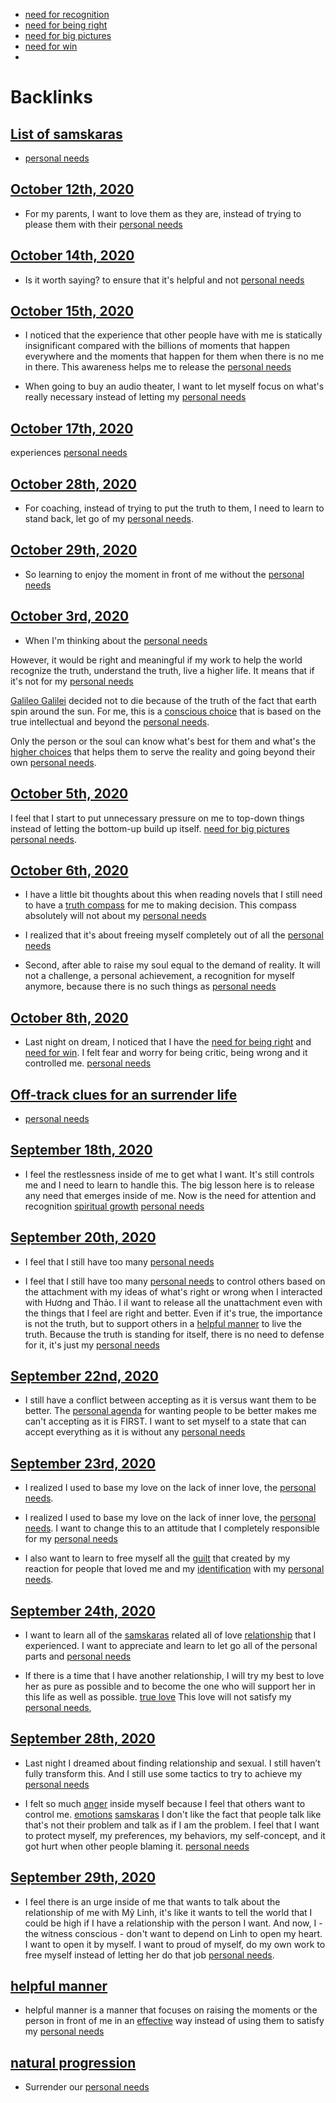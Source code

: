 - [need for recognition](<need for recognition.md>)
- [need for being right](<need for being right.md>)
- [need for big pictures](<need for big pictures.md>)
- [need for win](<need for win.md>)
- 

# Backlinks
## [List of samskaras](<List of samskaras.md>)
- [personal needs](<personal needs.md>)

## [October 12th, 2020](<October 12th, 2020.md>)
- For my parents, I want to love them as they are, instead of trying to please them with their [personal needs](<personal needs.md>)

## [October 14th, 2020](<October 14th, 2020.md>)
- Is it worth saying? to ensure that it's helpful and not [personal needs](<personal needs.md>)

## [October 15th, 2020](<October 15th, 2020.md>)
- I noticed that the experience that other people have with me is statically insignificant compared with the billions of moments that happen everywhere and the moments that happen for them when there is no me in there. This awareness helps me to release the [personal needs](<personal needs.md>)

- When going to buy an audio theater, I want to let myself focus on what's really necessary instead of letting my [personal needs](<personal needs.md>)

## [October 17th, 2020](<October 17th, 2020.md>)
experiences [personal needs](<personal needs.md>)

## [October 28th, 2020](<October 28th, 2020.md>)
- For coaching, instead of trying to put the truth to them, I need to learn to stand back, let go of my [personal needs](<personal needs.md>).

## [October 29th, 2020](<October 29th, 2020.md>)
- So learning to enjoy the moment in front of me without the [personal needs](<personal needs.md>)

## [October 3rd, 2020](<October 3rd, 2020.md>)
- When I'm thinking about the [personal needs](<personal needs.md>)

However, it would be right and meaningful if my work to help the world recognize the truth, understand the truth, live a higher life. It means that if it's not for my [personal needs](<personal needs.md>)

[Galileo Galilei](<Galileo Galilei.md>) decided not to die because of the truth of the fact that earth spin around the sun. For me, this is a [conscious choice](<conscious choice.md>) that is based on the true intellectual and beyond the [personal needs](<personal needs.md>).

Only the person or the soul can know what's best for them and what's the [higher choices](<higher choices.md>) that helps them to serve the reality and going beyond their own [personal needs](<personal needs.md>).

## [October 5th, 2020](<October 5th, 2020.md>)
I feel that I start to put unnecessary pressure on me to top-down things instead of letting the bottom-up build up itself. [need for big pictures](<need for big pictures.md>) [personal needs](<personal needs.md>).

## [October 6th, 2020](<October 6th, 2020.md>)
- I have a little bit thoughts about this when reading novels that I still need to have a [truth compass](<truth compass.md>) for me to making decision. This compass absolutely will not about my [personal needs](<personal needs.md>)

- I realized that it's about freeing myself completely out of all the [personal needs](<personal needs.md>)

- Second, after able to raise my soul equal to the demand of reality. It will not a challenge, a personal achievement, a recognition for myself anymore, because there is no such things as [personal needs](<personal needs.md>)

## [October 8th, 2020](<October 8th, 2020.md>)
- Last night on dream, I noticed that I have the [need for being right](<need for being right.md>) and [need for win](<need for win.md>). I felt fear and worry for being critic, being wrong and it controlled me. [personal needs](<personal needs.md>)

## [Off-track clues for an surrender life](<Off-track clues for an surrender life.md>)
- [personal needs](<personal needs.md>)

## [September 18th, 2020](<September 18th, 2020.md>)
- I feel the restlessness inside of me to get what I want. It's still controls me and I need to learn to handle this. The big lesson here is to release any need that emerges inside of me. Now is the need for attention and recognition [spiritual growth](<spiritual growth.md>) [personal needs](<personal needs.md>)

## [September 20th, 2020](<September 20th, 2020.md>)
- I feel that I still have too many [personal needs](<personal needs.md>)

- I feel that I still have too many [personal needs](<personal needs.md>) to control others based on the attachment with my ideas of what's right or wrong when I interacted with Hương and Thảo. I iI want to release all the unattachment even with the things that I feel are right and better. Even if it's true, the importance is not the truth, but to support others in a [helpful manner](<helpful manner.md>) to live the truth. Because the truth is standing for itself, there is no need to defense for it, it's just my [personal needs](<personal needs.md>)

## [September 22nd, 2020](<September 22nd, 2020.md>)
- I still have a conflict between accepting as it is versus want them to be better. The [personal agenda](<personal agenda.md>) for wanting people to be better makes me can't accepting as it is FIRST. I want to set myself to a state that can accept everything as it is without any [personal needs](<personal needs.md>)

## [September 23rd, 2020](<September 23rd, 2020.md>)
- I realized I used to base my love on the lack of inner love, the [personal needs](<personal needs.md>).

- I realized I used to base my love on the lack of inner love, the [personal needs](<personal needs.md>). I want to change this to an attitude that I completely responsible for my [personal needs](<personal needs.md>)

- I also want to learn to free myself all the [guilt](<guilt.md>) that created by my reaction for people that loved me and my [identification](<identification.md>) with my [personal needs](<personal needs.md>).

## [September 24th, 2020](<September 24th, 2020.md>)
- I want to learn all of the [samskaras](<samskaras.md>) related all of love [relationship](<relationship.md>) that I experienced. I want to appreciate and learn to let go all of the personal parts and [personal needs](<personal needs.md>)

- If there is a time that I have another relationship, I will try my best to love her as pure as possible and to become the one who will support her in this life as well as possible. [true love](<true love.md>) This love will not satisfy my [personal needs](<personal needs.md>),

## [September 28th, 2020](<September 28th, 2020.md>)
- Last night I dreamed about finding relationship and sexual. I still haven’t fully transform this. And I still use some tactics to try to achieve my [personal needs](<personal needs.md>)

- I felt so much [anger](<anger.md>) inside myself because I feel that others want to control me. [emotions](<emotions.md>) [samskaras](<samskaras.md>) I don't like the fact that people talk like that's not their problem and talk as if I am the problem. I feel that I want to protect myself, my preferences, my behaviors, my self-concept, and it got hurt when other people blaming it. [personal needs](<personal needs.md>)

## [September 29th, 2020](<September 29th, 2020.md>)
- I feel there is an urge inside of me that wants to talk about the relationship of me with Mỹ Linh, it's like it wants to tell the world that I could be high if I have a relationship with the person I want. And now, I - the witness conscious - don't want to depend on Linh to open my heart. I want to open it by myself. I want to proud of myself, do my own work to free myself instead of letting her do that job [personal needs](<personal needs.md>).

## [helpful manner](<helpful manner.md>)
- helpful manner is a manner that focuses on raising the moments or the person in front of me in an [effective](<effective.md>) way instead of using them to satisfy my [personal needs](<personal needs.md>)

## [natural progression](<natural progression.md>)
- Surrender our [personal needs](<personal needs.md>)

